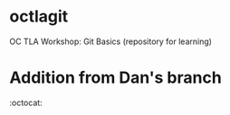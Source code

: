 # octlagit
OC TLA Workshop: Git Basics (repository for learning)

# Addition from Dan's branch
:octocat:
